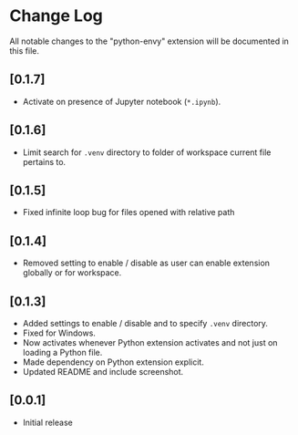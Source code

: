 # Change Log

All notable changes to the "python-envy" extension will be documented in this file.

## [0.1.7]
- Activate on presence of Jupyter notebook (`*.ipynb`).

## [0.1.6]
- Limit search for `.venv` directory to folder of workspace current file pertains to.

## [0.1.5]
- Fixed infinite loop bug for files opened with relative path

## [0.1.4]

- Removed setting to enable / disable as user can enable extension globally or for workspace.

## [0.1.3]

- Added settings to enable / disable and to specify `.venv` directory.
- Fixed for Windows.
- Now activates whenever Python extension activates and not just on loading a Python file.
- Made dependency on Python extension explicit.
- Updated README and include screenshot.

## [0.0.1]

- Initial release

